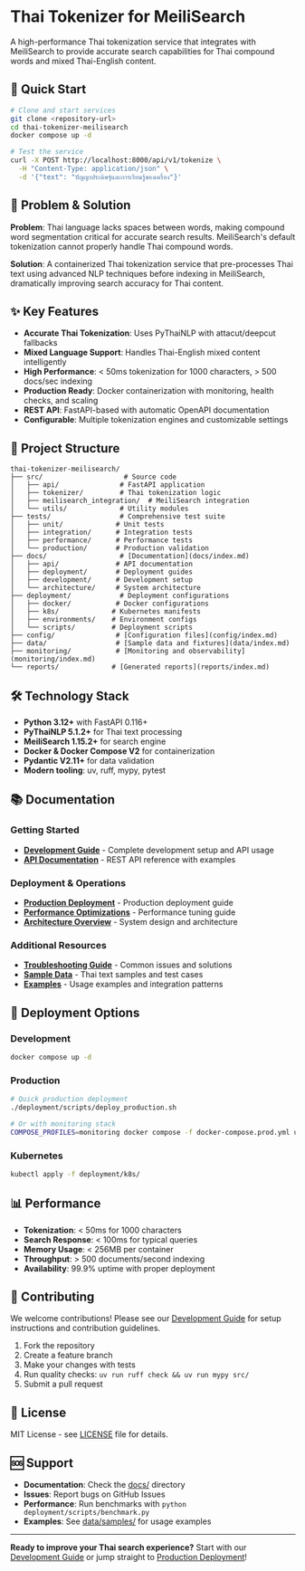 # Thai Tokenizer for MeiliSearch

A high-performance Thai tokenization service that integrates with MeiliSearch to provide accurate search capabilities for Thai compound words and mixed Thai-English content.

## 🚀 Quick Start

```bash
# Clone and start services
git clone <repository-url>
cd thai-tokenizer-meilisearch
docker compose up -d

# Test the service
curl -X POST http://localhost:8000/api/v1/tokenize \
  -H "Content-Type: application/json" \
  -d '{"text": "ปัญญาประดิษฐ์และการเรียนรู้ของเครื่อง"}'
```

## 🎯 Problem & Solution

**Problem**: Thai language lacks spaces between words, making compound word segmentation critical for accurate search results. MeiliSearch's default tokenization cannot properly handle Thai compound words.

**Solution**: A containerized Thai tokenization service that pre-processes Thai text using advanced NLP techniques before indexing in MeiliSearch, dramatically improving search accuracy for Thai content.

## ✨ Key Features

- **Accurate Thai Tokenization**: Uses PyThaiNLP with attacut/deepcut fallbacks
- **Mixed Language Support**: Handles Thai-English mixed content intelligently
- **High Performance**: < 50ms tokenization for 1000 characters, > 500 docs/sec indexing
- **Production Ready**: Docker containerization with monitoring, health checks, and scaling
- **REST API**: FastAPI-based with automatic OpenAPI documentation
- **Configurable**: Multiple tokenization engines and customizable settings

## 📁 Project Structure

```
thai-tokenizer-meilisearch/
├── src/                    # Source code
│   ├── api/               # FastAPI application
│   ├── tokenizer/         # Thai tokenization logic
│   ├── meilisearch_integration/  # MeiliSearch integration
│   └── utils/             # Utility modules
├── tests/                 # Comprehensive test suite
│   ├── unit/             # Unit tests
│   ├── integration/      # Integration tests
│   ├── performance/      # Performance tests
│   └── production/       # Production validation
├── docs/                  # [Documentation](docs/index.md)
│   ├── api/              # API documentation
│   ├── deployment/       # Deployment guides
│   ├── development/      # Development setup
│   └── architecture/     # System architecture
├── deployment/            # Deployment configurations
│   ├── docker/           # Docker configurations
│   ├── k8s/             # Kubernetes manifests
│   ├── environments/    # Environment configs
│   └── scripts/         # Deployment scripts
├── config/               # [Configuration files](config/index.md)
├── data/                 # [Sample data and fixtures](data/index.md)
├── monitoring/           # [Monitoring and observability](monitoring/index.md)
└── reports/             # [Generated reports](reports/index.md)
```

## 🛠️ Technology Stack

- **Python 3.12+** with FastAPI 0.116+
- **PyThaiNLP 5.1.2+** for Thai text processing
- **MeiliSearch 1.15.2+** for search engine
- **Docker & Docker Compose V2** for containerization
- **Pydantic V2.11+** for data validation
- **Modern tooling**: uv, ruff, mypy, pytest

## 📚 Documentation

### Getting Started
- **[Development Guide](docs/development/README.md)** - Complete development setup and API usage
- **[API Documentation](docs/api/index.md)** - REST API reference with examples

### Deployment & Operations
- **[Production Deployment](docs/deployment/PRODUCTION_DEPLOYMENT.md)** - Production deployment guide
- **[Performance Optimizations](docs/deployment/PERFORMANCE_OPTIMIZATIONS.md)** - Performance tuning guide
- **[Architecture Overview](docs/architecture/index.md)** - System design and architecture

### Additional Resources
- **[Troubleshooting Guide](docs/troubleshooting.md)** - Common issues and solutions
- **[Sample Data](data/samples/README.md)** - Thai text samples and test cases
- **[Examples](docs/examples.md)** - Usage examples and integration patterns

## 🚀 Deployment Options

### Development
```bash
docker compose up -d
```

### Production
```bash
# Quick production deployment
./deployment/scripts/deploy_production.sh

# Or with monitoring stack
COMPOSE_PROFILES=monitoring docker compose -f docker-compose.prod.yml up -d
```

### Kubernetes
```bash
kubectl apply -f deployment/k8s/
```

## 📊 Performance

- **Tokenization**: < 50ms for 1000 characters
- **Search Response**: < 100ms for typical queries
- **Memory Usage**: < 256MB per container
- **Throughput**: > 500 documents/second indexing
- **Availability**: 99.9% uptime with proper deployment

## 🤝 Contributing

We welcome contributions! Please see our [Development Guide](docs/development/README.md) for setup instructions and contribution guidelines.

1. Fork the repository
2. Create a feature branch
3. Make your changes with tests
4. Run quality checks: `uv run ruff check && uv run mypy src/`
5. Submit a pull request

## 📄 License

MIT License - see [LICENSE](LICENSE) file for details.

## 🆘 Support

- **Documentation**: Check the [docs/](docs/) directory
- **Issues**: Report bugs on GitHub Issues
- **Performance**: Run benchmarks with `python deployment/scripts/benchmark.py`
- **Examples**: See [data/samples/](data/samples/) for usage examples

---

**Ready to improve your Thai search experience?** Start with our [Development Guide](docs/development/README.md) or jump straight to [Production Deployment](docs/deployment/PRODUCTION_DEPLOYMENT.md)!